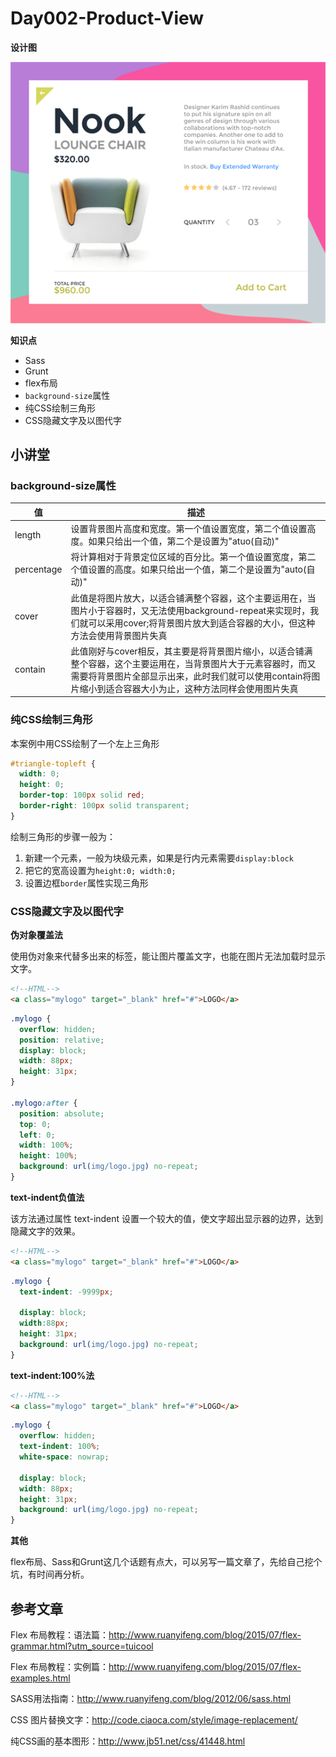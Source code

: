 # Day002-Product-View

**设计图**

![原图](img/preview.png)

**知识点**

+ Sass
+ Grunt
+ flex布局
+ `background-size`属性
+ 纯CSS绘制三角形
+ CSS隐藏文字及以图代字

## 小讲堂

### background-size属性

| 值          | 描述                                       |
| ---------- | ---------------------------------------- |
| length     | 设置背景图片高度和宽度。第一个值设置宽度，第二个值设置高度。如果只给出一个值，第二个是设置为"atuo(自动)" |
| percentage | 将计算相对于背景定位区域的百分比。第一个值设置宽度，第二个值设置的高度。如果只给出一个值，第二个是设置为"auto(自动)" |
| cover      | 此值是将图片放大，以适合铺满整个容器，这个主要运用在，当图片小于容器时，又无法使用background-repeat来实现时，我们就可以采用cover;将背景图片放大到适合容器的大小，但这种方法会使用背景图片失真 |
| contain    | 此值刚好与cover相反，其主要是将背景图片缩小，以适合铺满整个容器，这个主要运用在，当背景图片大于元素容器时，而又需要将背景图片全部显示出来，此时我们就可以使用contain将图片缩小到适合容器大小为止，这种方法同样会使用图片失真 |

### 纯CSS绘制三角形

本案例中用CSS绘制了一个左上三角形

```css
#triangle-topleft { 
  width: 0; 
  height: 0; 
  border-top: 100px solid red; 
  border-right: 100px solid transparent; 
}
```

绘制三角形的步骤一般为：

1. 新建一个元素，一般为块级元素，如果是行内元素需要`display:block`
2. 把它的宽高设置为`height:0; width:0;`
3. 设置边框`border`属性实现三角形

###  CSS隐藏文字及以图代字

**伪对象覆盖法**

使用伪对象来代替多出来的标签，能让图片覆盖文字，也能在图片无法加载时显示文字。

```html
<!--HTML-->
<a class="mylogo" target="_blank" href="#">LOGO</a>
```

```css
.mylogo {
  overflow: hidden;
  position: relative;
  display: block;
  width: 88px;
  height: 31px;
}

.mylogo:after {
  position: absolute;
  top: 0;
  left: 0;
  width: 100%;
  height: 100%;
  background: url(img/logo.jpg) no-repeat;
}
```

**text-indent负值法**

该方法通过属性 text-indent 设置一个较大的值，使文字超出显示器的边界，达到隐藏文字的效果。

```html
<!--HTML-->
<a class="mylogo" target="_blank" href="#">LOGO</a>
```

```css
.mylogo {
  text-indent: -9999px;
  
  display: block;
  width:88px;
  height: 31px;
  background: url(img/logo.jpg) no-repeat;
}
```
**text-indent:100%法**

```html
<!--HTML-->
<a class="mylogo" target="_blank" href="#">LOGO</a>
```

```css
.mylogo {
  overflow: hidden;
  text-indent: 100%;
  white-space: nowrap;
  
  display: block;
  width: 88px;
  height: 31px;
  background: url(img/logo.jpg) no-repeat;
}
```
**其他**

flex布局、Sass和Grunt这几个话题有点大，可以另写一篇文章了，先给自己挖个坑，有时间再分析。

## 参考文章

Flex 布局教程：语法篇：http://www.ruanyifeng.com/blog/2015/07/flex-grammar.html?utm_source=tuicool

Flex 布局教程：实例篇：http://www.ruanyifeng.com/blog/2015/07/flex-examples.html

SASS用法指南：http://www.ruanyifeng.com/blog/2012/06/sass.html

CSS 图片替换文字：http://code.ciaoca.com/style/image-replacement/

纯CSS画的基本图形：http://www.jb51.net/css/41448.html